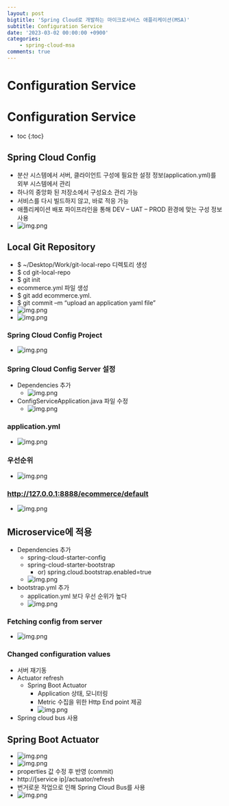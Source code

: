```yaml
---
layout: post
bigtitle: 'Spring Cloud로 개발하는 마이크로서비스 애플리케이션(MSA)'
subtitle: Configuration Service
date: '2023-03-02 00:00:00 +0900'
categories:
    - spring-cloud-msa
comments: true
---
```


# Configuration Service

# Configuration Service
* toc
{:toc}

## Spring Cloud Config
+ 분산 시스템에서 서버, 클라이언트 구성에 필요한 설정 정보(application.yml)를 외부 시스템에서 관리
+ 하나의 중앙화 된 저장소에서 구성요소 관리 가능
+ 서비스를 다시 빌드하지 않고, 바로 적응 가능
+ 애플리케이션 배포 파이프라인을 통해 DEV – UAT – PROD 환경에 맞는 구성 정보 사용
+ ![img.png](../../../../assets/img/spring-cloud-msa/Configuration-Service.png)

## Local Git Repository
+ $ ~/Desktop/Work/git-local-repo 디렉토리 생성
+ $ cd git-local-repo
+ $ git init
+ ecommerce.yml 파일 생성
+ $ git add ecommerce.yml.
+ $ git commit –m “upload an application yaml file”
+ ![img.png](../../../../assets/img/spring-cloud-msa/Configuration-Service2.png)
+ ![img.png](../../../../assets/img/spring-cloud-msa/Configuration-Service3.png)

### Spring Cloud Config Project
+ ![img.png](../../../../assets/img/spring-cloud-msa/Configuration-Service4.png)

### Spring Cloud Config Server 설정
+ Dependencies 추가
  + ![img.png](../../../../assets/img/spring-cloud-msa/Configuration-Service5.png)
+ ConfigServiceApplication.java 파일 수정
  + ![img.png](../../../../assets/img/spring-cloud-msa/Configuration-Service6.png)

### application.yml
+ ![img.png](../../../../assets/img/spring-cloud-msa/Configuration-Service7.png)

### 우선순위
+ ![img.png](../../../../assets/img/spring-cloud-msa/Configuration-Service8.png)

### http://127.0.0.1:8888/ecommerce/default
+ ![img.png](../../../../assets/img/spring-cloud-msa/Configuration-Service9.png)

## Microservice에 적용
+ Dependencies 추가
  + spring-cloud-starter-config
  + spring-cloud-starter-bootstrap
    + or) spring.cloud.bootstrap.enabled=true
  + ![img.png](../../../../assets/img/spring-cloud-msa/Configuration-Service10.png)
+ bootstrap.yml 추가
  + application.yml 보다 우선 순위가 높다
  + ![img.png](../../../../assets/img/spring-cloud-msa/Configuration-Service11.png)

### Fetching config from server
+ ![img.png](../../../../assets/img/spring-cloud-msa/Configuration-Service12.png)

### Changed configuration values
+ 서버 재기동
+ Actuator refresh
  + Spring Boot Actuator
    + Application 상태, 모니터링
    + Metric 수집을 위한 Http End point 제공
    + ![img.png](../../../../assets/img/spring-cloud-msa/Configuration-Service13.png)
+ Spring cloud bus 사용

## Spring Boot Actuator
+ ![img.png](../../../../assets/img/spring-cloud-msa/Configuration-Service14.png)
+ ![img.png](../../../../assets/img/spring-cloud-msa/Configuration-Service15.png)
+ properties 값 수정 후 반영 (commit)
+ http://[service ip]/actuator/refresh
+ 번거로운 작업으로 인해 Spring Cloud Bus를 사용
+ ![img.png](../../../../assets/img/spring-cloud-msa/Configuration-Service16.png)

